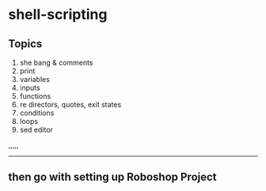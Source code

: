# shell-scripting

## Topics

1. she bang & comments
2. print
3. variables
4. inputs
5. functions
6. re directors, quotes, exit states
7. conditions
8. loops
9. sed editor

,,,,,

-----
then go with setting up Roboshop Project
------

